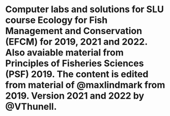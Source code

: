 # Computer labs and solutions for SLU course Ecology for Fish Management and Conservation (EFCM) for 2019, 2021 and 2022. Also avaiable material from Principles of Fisheries Sciences (PSF) 2019. The content is edited from material of @maxlindmark from 2019. Version 2021 and 2022 by @VThunell.
